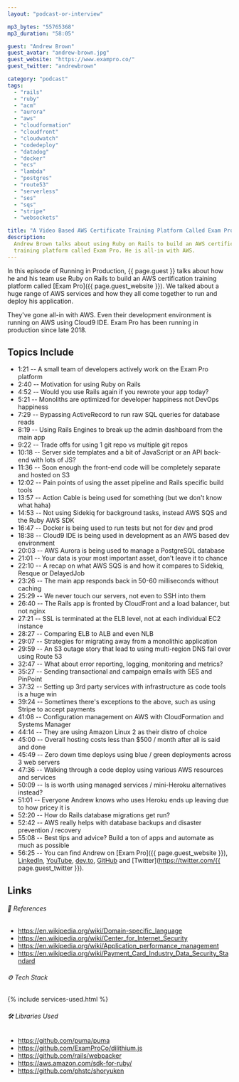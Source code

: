 ```yaml
---
layout: "podcast-or-interview"

mp3_bytes: "55765368"
mp3_duration: "58:05"

guest: "Andrew Brown"
guest_avatar: "andrew-brown.jpg"
guest_website: "https://www.exampro.co/"
guest_twitter: "andrewbrown"

category: "podcast"
tags:
  - "rails"
  - "ruby"
  - "acm"
  - "aurora"
  - "aws"
  - "cloudformation"
  - "cloudfront"
  - "cloudwatch"
  - "codedeploy"
  - "datadog"
  - "docker"
  - "ecs"
  - "lambda"
  - "postgres"
  - "route53"
  - "serverless"
  - "ses"
  - "sqs"
  - "stripe"
  - "websockets"

title: "A Video Based AWS Certificate Training Platform Called Exam Pro"
description:
  Andrew Brown talks about using Ruby on Rails to build an AWS certificate
  training platform called Exam Pro. He is all-in with AWS.
---
```


In this episode of Running in Production, {{ page.guest }} talks about how he
and his team use Ruby on Rails to build an AWS certification training platform
called [Exam Pro]({{ page.guest_website }}). We talked about a huge range of
AWS services and how they all come together to run and deploy his application.

They've gone all-in with AWS. Even their development environment is running on
AWS using Cloud9 IDE. Exam Pro has been running in production since late 2018.

## Topics Include

- 1:21 -- A small team of developers actively work on the Exam Pro platform
- 2:40 -- Motivation for using Ruby on Rails
- 4:52 -- Would you use Rails again if you rewrote your app today?
- 5:21 -- Monoliths are optimized for developer happiness not DevOps happiness
- 7:29 -- Bypassing ActiveRecord to run raw SQL queries for database reads
- 8:19 -- Using Rails Engines to break up the admin dashboard from the main app
- 9:22 -- Trade offs for using 1 git repo vs multiple git repos
- 10:18 -- Server side templates and a bit of JavaScript or an API back-end with lots of JS?
- 11:36 -- Soon enough the front-end code will be completely separate and hosted on S3
- 12:02 -- Pain points of using the asset pipeline and Rails specific build tools
- 13:57 -- Action Cable is being used for something (but we don't know what haha)
- 14:53 -- Not using Sidekiq for background tasks, instead AWS SQS and the Ruby AWS SDK
- 16:47 -- Docker is being used to run tests but not for dev and prod
- 18:38 -- Cloud9 IDE is being used in development as an AWS based dev environment
- 20:03 -- AWS Aurora is being used to manage a PostgreSQL database
- 21:01 -- Your data is your most important asset, don't leave it to chance
- 22:10 -- A recap on what AWS SQS is and how it compares to Sidekiq, Resque or DelayedJob
- 23:26 -- The main app responds back in 50-60 milliseconds without caching
- 25:29 -- We never touch our servers, not even to SSH into them
- 26:40 -- The Rails app is fronted by CloudFront and a load balancer, but not nginx
- 27:21 -- SSL is terminated at the ELB level, not at each individual EC2 instance
- 28:27 -- Comparing ELB to ALB and even NLB
- 29:07 -- Strategies for migrating away from a monolithic application
- 29:59 -- An S3 outage story that lead to using multi-region DNS fail over using Route 53
- 32:47 -- What about error reporting, logging, monitoring and metrics?
- 35:27 -- Sending transactional and campaign emails with SES and PinPoint
- 37:32 -- Setting up 3rd party services with infrastructure as code tools is a huge win
- 39:24 -- Sometimes there's exceptions to the above, such as using Stripe to accept payments
- 41:08 -- Configuration management on AWS with CloudFormation and Systems Manager
- 44:14 -- They are using Amazon Linux 2 as their distro of choice
- 45:00 -- Overall hosting costs less than $500 / month after all is said and done
- 45:49 -- Zero down time deploys using blue / green deployments across 3 web servers
- 47:36 -- Walking through a code deploy using various AWS resources and services
- 50:09 -- Is is worth using managed services / mini-Heroku alternatives instead?
- 51:01 -- Everyone Andrew knows who uses Heroku ends up leaving due to how pricey it is
- 52:20 -- How do Rails database migrations get run?
- 52:42 -- AWS really helps with database backups and disaster prevention / recovery
- 55:08 -- Best tips and advice? Build a ton of apps and automate as much as possible
- 56:25 -- You can find Andrew on [Exam Pro]({{ page.guest_website }}),
    [LinkedIn](https://www.linkedin.com/in/andrew-wc-brown/),
    [YouTube](https://www.youtube.com/ExamProChannel),
    [dev.to](https://dev.to/andrewbrown),
    [GitHub](https://github.com/omenking) and
    [Twitter](https://twitter.com/{{ page.guest_twitter }}).

## Links

###### 📄 References

- <https://en.wikipedia.org/wiki/Domain-specific_language>
- <https://en.wikipedia.org/wiki/Center_for_Internet_Security>
- <https://en.wikipedia.org/wiki/Application_performance_management>
- <https://en.wikipedia.org/wiki/Payment_Card_Industry_Data_Security_Standard>

###### ⚙️ Tech Stack

{% include services-used.html %}

###### 🛠 Libraries Used

- <https://github.com/puma/puma>
- <https://github.com/ExamProCo/dilithium.js>
- <https://github.com/rails/webpacker>
- <https://aws.amazon.com/sdk-for-ruby/>
- <https://github.com/phstc/shoryuken>
